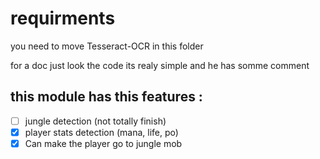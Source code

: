 # requirments
 you need to move Tesseract-OCR in this folder

for a doc just look the code its realy simple and he has somme comment

## this module has this features :
- [ ] jungle detection (not totally finish)
- [x] player stats detection (mana, life, po)
- [x] Can make the player go to jungle mob 
